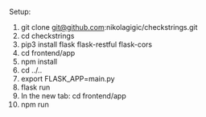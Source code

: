 Setup:

1. git clone git@github.com:nikolagigic/checkstrings.git
2. cd checkstrings
3. pip3 install flask flask-restful flask-cors
4. cd frontend/app
5. npm install
6. cd ../..
7. export FLASK_APP=main.py
8. flask run
9. In the new tab: cd frontend/app
10. npm run
